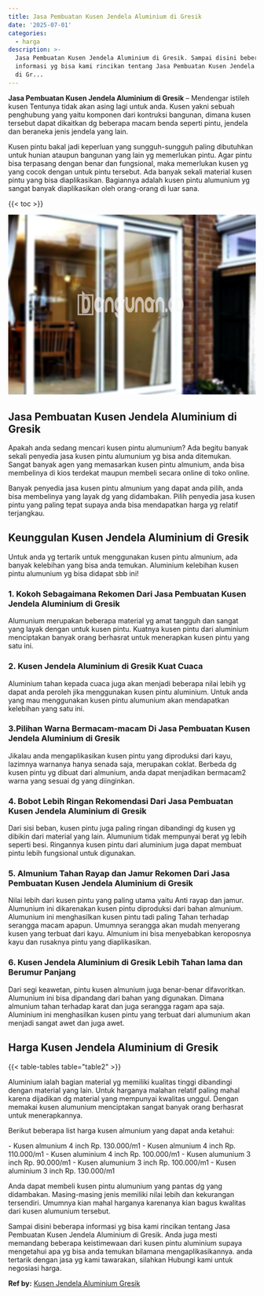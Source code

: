 ```yaml
---
title: Jasa Pembuatan Kusen Jendela Aluminium di Gresik
date: '2025-07-01'
categories:
  - harga
description: >-
  Jasa Pembuatan Kusen Jendela Aluminium di Gresik. Sampai disini beberapa
  informasi yg bisa kami rincikan tentang Jasa Pembuatan Kusen Jendela Aluminium
  di Gr...
---
```


**Jasa Pembuatan Kusen Jendela Aluminium di Gresik** – Mendengar istileh kusen Tentunya tidak akan asing lagi untuk anda. Kusen yakni sebuah penghubung yang yaitu komponen dari kontruksi bangunan, dimana kusen tersebut dapat dikaitkan dg beberapa macam benda seperti pintu, jendela dan beraneka jenis jendela yang lain.

Kusen pintu bakal jadi keperluan yang sungguh-sungguh paling dibutuhkan untuk hunian ataupun bangunan yang lain yg memerlukan pintu. Agar pintu bisa terpasang dengan benar dan fungsional, maka memerlukan kusen yg yang cocok dengan untuk pintu tersebut. Ada banyak sekali material kusen pintu yang bisa diaplikasikan. Bagiannya adalah kusen pintu alumunium yg sangat banyak diaplikasikan oleh orang-orang di luar sana.

{{< toc >}}

![Jasa Pembuatan Kusen Jendela Aluminium di Gresik](/images/harga-kusen-jendela-alumunium-44.png)

## Jasa Pembuatan Kusen Jendela Aluminium di Gresik

Apakah anda sedang mencari kusen pintu alumunium? Ada begitu banyak sekali penyedia jasa kusen pintu alumunium yg bisa anda ditemukan. Sangat banyak agen yang memasarkan kusen pintu almunium, anda bisa membelinya di kios terdekat maupun membeli secara online di toko online.

Banyak penyedia jasa kusen pintu almunium yang dapat anda pilih, anda bisa membelinya yang layak dg yang didambakan. Pilih penyedia jasa kusen pintu yang paling tepat supaya anda bisa mendapatkan harga yg relatif terjangkau.

## Keunggulan Kusen Jendela Aluminium di Gresik

Untuk anda yg tertarik untuk menggunakan kusen pintu almunium, ada banyak kelebihan yang bisa anda temukan. Aluminium kelebihan kusen pintu alumunium yg bisa didapat sbb ini!

### 1\. Kokoh Sebagaimana Rekomen Dari Jasa Pembuatan Kusen Jendela Aluminium di Gresik

Alumunium merupakan beberapa material yg amat tangguh dan sangat yang layak dengan untuk kusen pintu. Kuatnya kusen pintu dari aluminium menciptakan banyak orang berhasrat untuk menerapkan kusen pintu yang satu ini.

### 2\. Kusen Jendela Aluminium di Gresik Kuat Cuaca

Aluminium tahan kepada cuaca juga akan menjadi beberapa nilai lebih yg dapat anda peroleh jika menggunakan kusen pintu aluminium. Untuk anda yang mau menggunakan kusen pintu alumunium akan mendapatkan kelebihan yang satu ini.

### 3.Pilihan Warna Bermacam-macam Di Jasa Pembuatan Kusen Jendela Aluminium di Gresik

Jikalau anda mengaplikasikan kusen pintu yang diproduksi dari kayu, lazimnya warnanya hanya senada saja, merupakan coklat. Berbeda dg kusen pintu yg dibuat dari almunium, anda dapat menjadikan bermacam2 warna yang sesuai dg yang diinginkan.

### 4\. Bobot Lebih Ringan Rekomendasi Dari Jasa Pembuatan Kusen Jendela Aluminium di Gresik

Dari sisi beban, kusen pintu juga paling ringan dibandingi dg kusen yg dibikin dari material yang lain. Alumunium tidak mempunyai berat yg lebih seperti besi. Ringannya kusen pintu dari aluminium juga dapat membuat pintu lebih fungsional untuk digunakan.

### 5\. Almunium Tahan Rayap dan Jamur Rekomen Dari Jasa Pembuatan Kusen Jendela Aluminium di Gresik

Nilai lebih dari kusen pintu yang paling utama yaitu Anti rayap dan jamur. Alumunium ini dikarenakan kusen pintu diproduksi dari bahan almunium. Alumunium ini menghasilkan kusen pintu tadi paling Tahan terhadap serangga macam apapun. Umumnya serangga akan mudah menyerang kusen yang terbuat dari kayu. Almunium ini bisa menyebabkan keroposnya kayu dan rusaknya pintu yang diaplikasikan.

### 6\. Kusen Jendela Aluminium di Gresik Lebih Tahan lama dan Berumur Panjang

Dari segi keawetan, pintu kusen almunium juga benar-benar difavoritkan. Alumunium ini bisa dipandang dari bahan yang digunakan. Dimana almunium tahan terhadap karat dan juga serangga ragam apa saja. Aluminium ini menghasilkan kusen pintu yang terbuat dari alumunium akan menjadi sangat awet dan juga awet.

## Harga Kusen Jendela Aluminium di Gresik

{{< table-tables table="table2" >}}

Aluminium ialah bagian material yg memiliki kualitas tinggi dibandingi dengan material yang lain. Untuk harganya malahan relatif paling mahal karena dijadikan dg material yang mempunyai kwalitas unggul. Dengan memakai kusen alumunium menciptakan sangat banyak orang berhasrat untuk menerapkannya.

Berikut beberapa list harga kusen almunium yang dapat anda ketahui:

\- Kusen almunium 4 inch Rp. 130.000/m1 - Kusen almunium 4 inch Rp. 110.000/m1 - Kusen aluminium 4 inch Rp. 100.000/m1 - Kusen alumunium 3 inch Rp. 90.000/m1 - Kusen alumunium 3 inch Rp. 100.000/m1 - Kusen aluminium 3 inch Rp. 130.000/m1

Anda dapat membeli kusen pintu alumunium yang pantas dg yang didambakan. Masing-masing jenis memiliki nilai lebih dan kekurangan tersendiri. Umumnya kian mahal harganya karenanya kian bagus kwalitas dari kusen alumunium tersebut.

Sampai disini beberapa informasi yg bisa kami rincikan tentang Jasa Pembuatan Kusen Jendela Aluminium di Gresik. Anda juga mesti memandang beberapa keistimewaan dari kusen pintu aluminium supaya mengetahui apa yg bisa anda temukan bilamana mengaplikasikannya. anda tertarik dengan jasa yg kami tawarakan, silahkan Hubungi kami untuk negosiasi harga.

**Ref by:** [Kusen Jendela Aluminium Gresik](https://id.wikipedia.org/wiki/Kusen)
